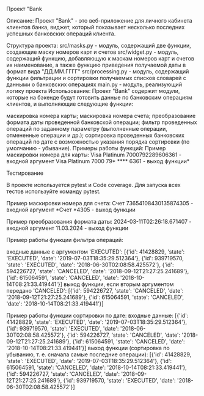 
Проект "Bank

Описание:
Проект "Bank" - это веб-приложение для личного кабинета клиентов банка, виджет, который показывает несколько последних успешных банковских операций клиента.

Структура проекта:
src/masks.py - модуль, содержащий две функции, создающие маску номеров карт и счетов
src/widget.py - модуль, содержащий функцию, добавляющую к маскам номеров карт и счетов их наименование, а также функцию приведения получаемой даты в формат вида "ДД.ММ.ГГГГ"
src/processing.py - модуль, содержащий функции фильтрации и сортировки получаемых списков словарей с данными о банковских операциях
main.py - модуль, реализующий логику проекта
Использование:
Проект "Bank" содержит модули, которые на бэкенде будут готовить данные по банковским операциям клиентов, и выполняющие следующие функции:

маскировка номера карты;
маскировка номера счета;
преобразование формата даты проведенной банковской операции;
фильтр проведенных операций по заданному параметру (выполненные операции, отмененные операции и др.);
сортировка проведенных банковских операций по дате с возможностью указания порядка сортировки (по умолчанию - убывание).
Примеры работы функций:
Пример маскировки номера для карты: Visa Platinum 7000792289606361 - входной аргумент Visa Platinum 7000 79* **** 6361 - выход функции*


Тестирование

В проекте используется pytest и Code coverage. Для запуска всех тестов используйте команду pytest.

Пример маскировки номера для счета: Счет 73654108430135874305 - входной аргумент *Счет *4305 - выход функции

Пример преобразования формата даты: 2024-03-11T02:26:18.671407 - входной аргумент 11.03.2024 - выход функции

Пример работы функции фильтра операций:

входные данные с аргументом 'EXECUTED': [{'id': 41428829, 'state': 'EXECUTED', 'date': '2019-07-03T18:35:29.512364'}, {'id': 939719570, 'state': 'EXECUTED', 'date': '2018-06-30T02:08:58.425572'}, {'id': 594226727, 'state': 'CANCELED', 'date': '2018-09-12T21:27:25.241689'}, {'id': 615064591, 'state': 'CANCELED', 'date': '2018-10-14T08:21:33.419441'}] выход функции, если вторым аргументом передано 'CANCELED': [{'id': 594226727, 'state': 'CANCELED', 'date': '2018-09-12T21:27:25.241689'}, {'id': 615064591, 'state': 'CANCELED', 'date': '2018-10-14T08:21:33.419441'}]

Пример работы функции сортировки по дате:
входные данные: [{'id': 41428829, 'state': 'EXECUTED', 'date': '2019-07-03T18:35:29.512364'}, {'id': 939719570, 'state': 'EXECUTED', 'date': '2018-06-30T02:08:58.425572'}, {'id': 594226727, 'state': 'CANCELED', 'date': '2018-09-12T21:27:25.241689'}, {'id': 615064591, 'state': 'CANCELED', 'date': '2018-10-14T08:21:33.419441'}] выход функции (сортировка по убыванию, т. е. сначала самые последние операции): [{'id': 41428829, 'state': 'EXECUTED', 'date': '2019-07-03T18:35:29.512364'}, {'id': 615064591, 'state': 'CANCELED', 'date': '2018-10-14T08:21:33.419441'}, {'id': 594226727, 'state': 'CANCELED', 'date': '2018-09-12T21:27:25.241689'}, {'id': 939719570, 'state': 'EXECUTED', 'date': '2018-06-30T02:08:58.425572'}]
